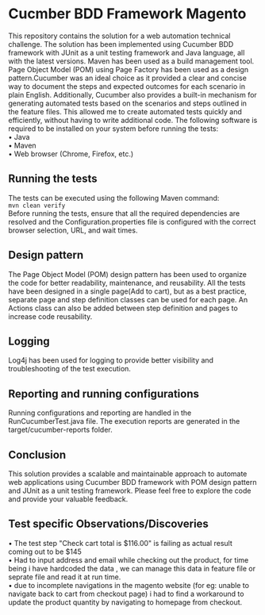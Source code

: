 #  Cucmber BDD Framework Magento
This repository contains the solution for a web automation technical challenge. The solution has been implemented using Cucumber BDD framework with JUnit as a unit testing framework and Java language, all with the latest versions. Maven has been used as a build management tool. Page Object Model (POM) using Page Factory has been used as a design pattern.Cucumber was an ideal choice as it provided a clear and concise way to document the steps and expected outcomes for each scenario in plain English. Additionally, Cucumber also provides a built-in mechanism for generating automated tests based on the scenarios and steps outlined in the feature files. This allowed me to create automated tests quickly and efficiently, without having to write additional code.
The following software is required to be installed on your system before running the tests:<br>
•	Java <br>
•	Maven <br>
•	Web browser (Chrome, Firefox, etc.) <br>
## Running the tests
The tests can be executed using the following Maven command: <br>
``` mvn clean verify ``` <br>
Before running the tests, ensure that all the required dependencies are resolved and the Configuration.properties file is configured with the correct browser selection, URL, and wait times.
## Design pattern
The Page Object Model (POM) design pattern has been used to organize the code for better readability, maintenance, and reusability. All the tests have been designed in a single page(Add to cart), but as a best practice, separate page and step definition classes can be used for each page. An Actions class can also be added between step definition and pages to increase code reusability.
## Logging
Log4j has been used for logging to provide better visibility and troubleshooting of the test execution.
## Reporting and running configurations
Running configurations and reporting are handled in the RunCucumberTest.java file. The execution reports are generated in the target/cucumber-reports folder.
## Conclusion
This solution provides a scalable and maintainable approach to automate web applications using Cucumber BDD framework with POM design pattern and JUnit as a unit testing framework. Please feel free to explore the code and provide your valuable feedback.

## Test specific Observations/Discoveries 
•	The test step "Check cart total is $116.00" is failing as actual result coming out to be $145<br>
•	Had to input address and email while checking out the product, for time being i have hardcoded the data , we can manage this data in feature file or seprate file and read it at run time.<br>
•  due to incomplete navigations in the magento website (for eg: unable to navigate back to cart from checkout page) i had to find a workaround to update the product quantity by navigating to homepage from checkout.
